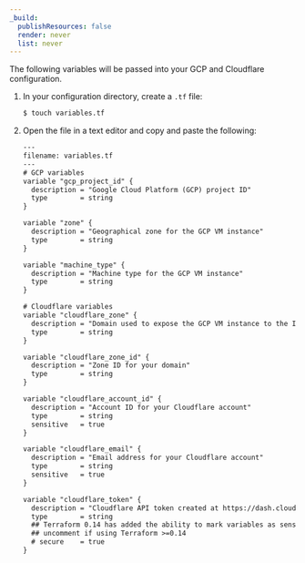```yaml
---
_build:
  publishResources: false
  render: never
  list: never
---
```


The following variables will be passed into your GCP and Cloudflare configuration.

1. In your configuration directory, create a `.tf` file:

    ```sh
    $ touch variables.tf
    ```

2. Open the file in a text editor and copy and paste the following:

    ```txt
    ---
    filename: variables.tf
    ---
    # GCP variables
    variable "gcp_project_id" {
      description = "Google Cloud Platform (GCP) project ID"
      type        = string
    }

    variable "zone" {
      description = "Geographical zone for the GCP VM instance"
      type        = string
    }

    variable "machine_type" {
      description = "Machine type for the GCP VM instance"
      type        = string
    }

    # Cloudflare variables
    variable "cloudflare_zone" {
      description = "Domain used to expose the GCP VM instance to the Internet"
      type        = string
    }

    variable "cloudflare_zone_id" {
      description = "Zone ID for your domain"
      type        = string
    }

    variable "cloudflare_account_id" {
      description = "Account ID for your Cloudflare account"
      type        = string
      sensitive   = true
    }

    variable "cloudflare_email" {
      description = "Email address for your Cloudflare account"
      type        = string
      sensitive   = true
    }

    variable "cloudflare_token" {
      description = "Cloudflare API token created at https://dash.cloudflare.com/profile/api-tokens"
      type        = string
      ## Terraform 0.14 has added the ability to mark variables as sensitive to avoid leaking secrets in logs.
      ## uncomment if using Terraform >=0.14
      # secure    = true
    }
    ```
